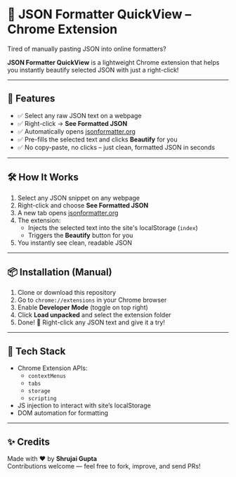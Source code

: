 # 🧩 JSON Formatter QuickView – Chrome Extension

Tired of manually pasting JSON into online formatters?

**JSON Formatter QuickView** is a lightweight Chrome extension that helps you instantly beautify selected JSON with just a right-click!

---

## 🚀 Features

- ✅ Select any raw JSON text on a webpage  
- ✅ Right-click → **See Formatted JSON**  
- ✅ Automatically opens [jsonformatter.org](https://jsonformatter.org)  
- ✅ Pre-fills the selected text and clicks **Beautify** for you  
- ✅ No copy-paste, no clicks – just clean, formatted JSON in seconds  

---

## 🛠️ How It Works

1. Select any JSON snippet on any webpage  
2. Right-click and choose **See Formatted JSON**  
3. A new tab opens [jsonformatter.org](https://jsonformatter.org)  
4. The extension:
   - Injects the selected text into the site's localStorage (`index`)
   - Triggers the **Beautify** button for you  
5. You instantly see clean, readable JSON

---

## 📦 Installation (Manual)

1. Clone or download this repository  
2. Go to `chrome://extensions` in your Chrome browser  
3. Enable **Developer Mode** (toggle on top right)  
4. Click **Load unpacked** and select the extension folder  
5. Done! 🎉 Right-click any JSON text and give it a try!

---
## 🧠 Tech Stack

- Chrome Extension APIs:
  - `contextMenus`
  - `tabs`
  - `storage`
  - `scripting`
- JS injection to interact with site’s localStorage
- DOM automation for formatting

---
## ✨ Credits

Made with ❤️ by **Shrujai Gupta**  
Contributions welcome — feel free to fork, improve, and send PRs!
